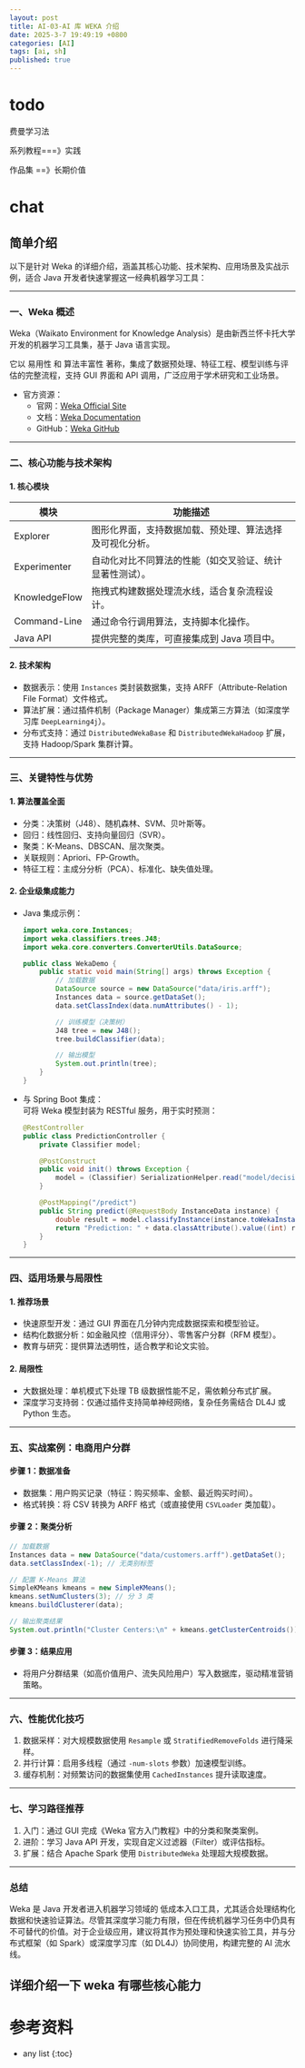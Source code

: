 ```yaml
---
layout: post
title: AI-03-AI 库 WEKA 介绍
date: 2025-3-7 19:49:19 +0800
categories: [AI]
tags: [ai, sh]
published: true
---
```




# todo

费曼学习法

系列教程===》实践

作品集 ==》长期价值

# chat

## 简单介绍

以下是针对 Weka 的详细介绍，涵盖其核心功能、技术架构、应用场景及实战示例，适合 Java 开发者快速掌握这一经典机器学习工具：

---

### 一、Weka 概述
Weka（Waikato Environment for Knowledge Analysis）是由新西兰怀卡托大学开发的机器学习工具集，基于 Java 语言实现。

它以 易用性 和 算法丰富性 著称，集成了数据预处理、特征工程、模型训练与评估的完整流程，支持 GUI 界面和 API 调用，广泛应用于学术研究和工业场景。

- 官方资源：
  - 官网：[Weka Official Site](https://www.cs.waikato.ac.nz/ml/weka/)
  - 文档：[Weka Documentation](https://waikato.github.io/weka-wiki/)
  - GitHub：[Weka GitHub](https://github.com/waikato/weka)

---

### 二、核心功能与技术架构
#### 1. 核心模块
| 模块          | 功能描述                                                                 |
|--------------------|-----------------------------------------------------------------------------|
| Explorer       | 图形化界面，支持数据加载、预处理、算法选择及可视化分析。                     |
| Experimenter   | 自动化对比不同算法的性能（如交叉验证、统计显著性测试）。                       |
| KnowledgeFlow  | 拖拽式构建数据处理流水线，适合复杂流程设计。                                 |
| Command-Line   | 通过命令行调用算法，支持脚本化操作。                                         |
| Java API       | 提供完整的类库，可直接集成到 Java 项目中。                                   |

#### 2. 技术架构
- 数据表示：使用 `Instances` 类封装数据集，支持 ARFF（Attribute-Relation File Format）文件格式。
- 算法扩展：通过插件机制（Package Manager）集成第三方算法（如深度学习库 `DeepLearning4j`）。
- 分布式支持：通过 `DistributedWekaBase` 和 `DistributedWekaHadoop` 扩展，支持 Hadoop/Spark 集群计算。

---

### 三、关键特性与优势
#### 1. 算法覆盖全面
- 分类：决策树（J48）、随机森林、SVM、贝叶斯等。
- 回归：线性回归、支持向量回归（SVR）。
- 聚类：K-Means、DBSCAN、层次聚类。
- 关联规则：Apriori、FP-Growth。
- 特征工程：主成分分析（PCA）、标准化、缺失值处理。

#### 2. 企业级集成能力
- Java 集成示例：
  ```java
  import weka.core.Instances;
  import weka.classifiers.trees.J48;
  import weka.core.converters.ConverterUtils.DataSource;

  public class WekaDemo {
      public static void main(String[] args) throws Exception {
          // 加载数据
          DataSource source = new DataSource("data/iris.arff");
          Instances data = source.getDataSet();
          data.setClassIndex(data.numAttributes() - 1);

          // 训练模型（决策树）
          J48 tree = new J48();
          tree.buildClassifier(data);

          // 输出模型
          System.out.println(tree);
      }
  }
  ```

- 与 Spring Boot 集成：  
  可将 Weka 模型封装为 RESTful 服务，用于实时预测：
  ```java
  @RestController
  public class PredictionController {
      private Classifier model;

      @PostConstruct
      public void init() throws Exception {
          model = (Classifier) SerializationHelper.read("model/decision_tree.model");
      }

      @PostMapping("/predict")
      public String predict(@RequestBody InstanceData instance) {
          double result = model.classifyInstance(instance.toWekaInstance());
          return "Prediction: " + data.classAttribute().value((int) result);
      }
  }
  ```

---

### 四、适用场景与局限性
#### 1. 推荐场景
- 快速原型开发：通过 GUI 界面在几分钟内完成数据探索和模型验证。
- 结构化数据分析：如金融风控（信用评分）、零售客户分群（RFM 模型）。
- 教育与研究：提供算法透明性，适合教学和论文实验。

#### 2. 局限性
- 大数据处理：单机模式下处理 TB 级数据性能不足，需依赖分布式扩展。
- 深度学习支持弱：仅通过插件支持简单神经网络，复杂任务需结合 DL4J 或 Python 生态。

---

### 五、实战案例：电商用户分群
#### 步骤 1：数据准备
- 数据集：用户购买记录（特征：购买频率、金额、最近购买时间）。
- 格式转换：将 CSV 转换为 ARFF 格式（或直接使用 `CSVLoader` 类加载）。

#### 步骤 2：聚类分析
```java
// 加载数据
Instances data = new DataSource("data/customers.arff").getDataSet();
data.setClassIndex(-1); // 无类别标签

// 配置 K-Means 算法
SimpleKMeans kmeans = new SimpleKMeans();
kmeans.setNumClusters(3); // 分 3 类
kmeans.buildClusterer(data);

// 输出聚类结果
System.out.println("Cluster Centers:\n" + kmeans.getClusterCentroids());
```

#### 步骤 3：结果应用
- 将用户分群结果（如高价值用户、流失风险用户）写入数据库，驱动精准营销策略。

---

### 六、性能优化技巧
1. 数据采样：对大规模数据使用 `Resample` 或 `StratifiedRemoveFolds` 进行降采样。
2. 并行计算：启用多线程（通过 `-num-slots` 参数）加速模型训练。
3. 缓存机制：对频繁访问的数据集使用 `CachedInstances` 提升读取速度。

---

### 七、学习路径推荐
1. 入门：通过 GUI 完成《Weka 官方入门教程》中的分类和聚类案例。
2. 进阶：学习 Java API 开发，实现自定义过滤器（Filter）或评估指标。
3. 扩展：结合 Apache Spark 使用 `DistributedWeka` 处理超大规模数据。

---

### 总结
Weka 是 Java 开发者进入机器学习领域的 低成本入口工具，尤其适合处理结构化数据和快速验证算法。尽管其深度学习能力有限，但在传统机器学习任务中仍具有不可替代的价值。对于企业级应用，建议将其作为预处理和快速实验工具，并与分布式框架（如 Spark）或深度学习库（如 DL4J）协同使用，构建完整的 AI 流水线。

## 详细介绍一下 weka 有哪些核心能力



# 参考资料

* any list
{:toc}